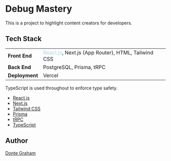 # Debug Mastery

This is a project to highlight content creators for developers.

## Tech Stack

<table>
  <tr>
    <td><strong>Front End</strong></td>
    <td><span style="color:lightblue;">React.js</span>, Next.js (App Router), HTML, Tailwind CSS</td>
  </tr>
  <tr>
    <td><strong>Back End</strong></td>
    <td>PostgreSQL, Prisma, tRPC</td>
  </tr>
  <tr>
    <td><strong>Deployment</strong></td>
    <td>Vercel</td>
  </tr>
</table>

TypeScript is used throughout to enforce type safety.

- [React.js](https://react.dev)
- [Next.js](https://nextjs.org)
- [Tailwind CSS](https://tailwindcss.com)
- [Prisma](https://prisma.io)
- [tRPC](https://trpc.io)
- [TypeScript](https://www.typescriptlang.org)

## Author

[Donte Graham](https://www.linkedin.com/in/donte-graham-4671a8117)
